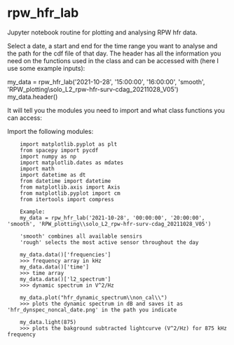 # rpw_hfr_lab
Jupyter notebook routine for plotting and analysing RPW hfr data.

Select a date, a start and end for the time range you want to analyse and the path for the cdf file of that day.
The header has all the information you need on the functions used in the class and can be accessed with (here I use some example inputs):

my_data = rpw_hfr_lab('2021-10-28', '15:00:00', '16:00:00', 'smooth', 'RPW_plotting\solo_L2_rpw-hfr-surv-cdag_20211028_V05')
my_data.header()

It will tell you the modules you need to import and what class functions you can access:

Import the following modules:
        
        import matplotlib.pyplot as plt
        from spacepy import pycdf
        import numpy as np
        import matplotlib.dates as mdates
        import math
        import datetime as dt
        from datetime import datetime
        from matplotlib.axis import Axis
        from matplotlib.pyplot import cm
        from itertools import compress
        
        Example:
        my_data = rpw_hfr_lab('2021-10-28', '00:00:00', '20:00:00', 'smooth', 'RPW_plotting\\solo_L2_rpw-hfr-surv-cdag_20211028_V05')
        
        'smooth' combines all available sensirs
        'rough' selects the most active sensor throughout the day
        
        my_data.data()['frequencies']
        >>> frequency array in kHz
        my_data.data()['time']
        >>> time array
        my_data.data()['l2_spectrum']
        >>> dynamic spectrum in V^2/Hz
        
        my_data.plot("hfr_dynamic_spectrum\\non_cal\\")
        >>> plots the dynamic spectrum in dB and saves it as 'hfr_dynspec_noncal_date.png' in the path you indicate
        
        my_data.light(875)
        >>> plots the bakground subtracted lightcurve (V^2/Hz) for 875 kHz frequency
        

